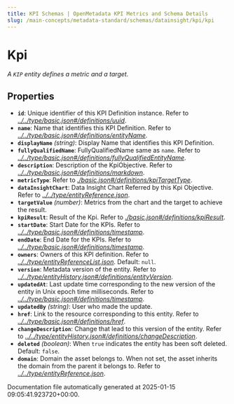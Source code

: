 ```yaml
---
title: KPI Schemas | OpenMetadata KPI Metrics and Schema Details
slug: /main-concepts/metadata-standard/schemas/datainsight/kpi/kpi
---
```


# Kpi

*A `KIP` entity defines a metric and a target.*

## Properties

- **`id`**: Unique identifier of this KPI Definition instance. Refer to *[../../type/basic.json#/definitions/uuid](#/../type/basic.json#/definitions/uuid)*.
- **`name`**: Name that identifies this KPI Definition. Refer to *[../../type/basic.json#/definitions/entityName](#/../type/basic.json#/definitions/entityName)*.
- **`displayName`** *(string)*: Display Name that identifies this KPI Definition.
- **`fullyQualifiedName`**: FullyQualifiedName same as `name`. Refer to *[../../type/basic.json#/definitions/fullyQualifiedEntityName](#/../type/basic.json#/definitions/fullyQualifiedEntityName)*.
- **`description`**: Description of the KpiObjective. Refer to *[../../type/basic.json#/definitions/markdown](#/../type/basic.json#/definitions/markdown)*.
- **`metricType`**: Refer to *[./basic.json#/definitions/kpiTargetType](#basic.json#/definitions/kpiTargetType)*.
- **`dataInsightChart`**: Data Insight Chart Referred by this Kpi Objective. Refer to *[../../type/entityReference.json](#/../type/entityReference.json)*.
- **`targetValue`** *(number)*: Metrics from the chart and the target to achieve the result.
- **`kpiResult`**: Result of the Kpi. Refer to *[./basic.json#/definitions/kpiResult](#basic.json#/definitions/kpiResult)*.
- **`startDate`**: Start Date for the KPIs. Refer to *[../../type/basic.json#/definitions/timestamp](#/../type/basic.json#/definitions/timestamp)*.
- **`endDate`**: End Date for the KPIs. Refer to *[../../type/basic.json#/definitions/timestamp](#/../type/basic.json#/definitions/timestamp)*.
- **`owners`**: Owners of this KPI definition. Refer to *[../../type/entityReferenceList.json](#/../type/entityReferenceList.json)*. Default: `null`.
- **`version`**: Metadata version of the entity. Refer to *[../../type/entityHistory.json#/definitions/entityVersion](#/../type/entityHistory.json#/definitions/entityVersion)*.
- **`updatedAt`**: Last update time corresponding to the new version of the entity in Unix epoch time milliseconds. Refer to *[../../type/basic.json#/definitions/timestamp](#/../type/basic.json#/definitions/timestamp)*.
- **`updatedBy`** *(string)*: User who made the update.
- **`href`**: Link to the resource corresponding to this entity. Refer to *[../../type/basic.json#/definitions/href](#/../type/basic.json#/definitions/href)*.
- **`changeDescription`**: Change that lead to this version of the entity. Refer to *[../../type/entityHistory.json#/definitions/changeDescription](#/../type/entityHistory.json#/definitions/changeDescription)*.
- **`deleted`** *(boolean)*: When `true` indicates the entity has been soft deleted. Default: `false`.
- **`domain`**: Domain the asset belongs to. When not set, the asset inherits the domain from the parent it belongs to. Refer to *[../../type/entityReference.json](#/../type/entityReference.json)*.


Documentation file automatically generated at 2025-01-15 09:05:41.923720+00:00.
